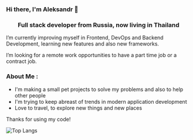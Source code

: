 ### Hi there, I'm Aleksandr 👋

<h3 align="center">Full stack developer from Russia, now living in Thailand</h3>

I’m currently improving myself in Frontend, DevOps and Backend Development, learning new features and also new frameworks.

I’m looking for a remote work opportunities to have a part time job or a contract job.


### About Me :
  
- I'm making a small pet projects to solve my problems and also to help other people
- I'm trying to keep abreast of trends in modern application development
- Love to travel, to explore new things and new places


Thanks for using my code!

![Top Langs](https://github-readme-stats.vercel.app/api/top-langs/?username=omggga&layout=compact&langs_count=10&hide=html,css,c,c%2B%2B,perl,postscript&exclude_repo=dotfiles,old-scripts&cache_seconds=21600)
